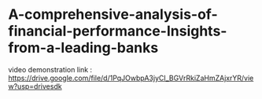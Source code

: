 # A-comprehensive-analysis-of-financial-performance-Insights-from-a-leading-banks







video demonstration link : https://drive.google.com/file/d/1PqJOwbpA3jyCI_BGVrRkiZaHmZAjxrYR/view?usp=drivesdk
